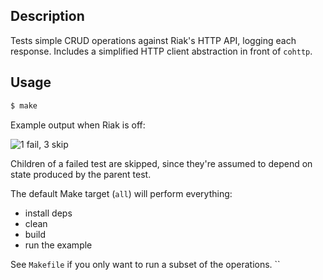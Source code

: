 Description
-----------

Tests simple CRUD operations against Riak's HTTP API, logging each response.
Includes a simplified HTTP client abstraction in front of `cohttp`.

Usage
-----

```sh
$ make
```

Example output when Riak is off:

![1 fail, 3 skip](https://raw.github.com/ibnfirnas/caravan/master/examples/riak_crud/screenshot-riak-off.jpg)

Children of a failed test are skipped, since they're assumed to depend on state
produced by the parent test.

The default Make target (`all`) will perform everything:

- install deps
- clean
- build
- run the example

See `Makefile` if you only want to run a subset of the operations.
``
